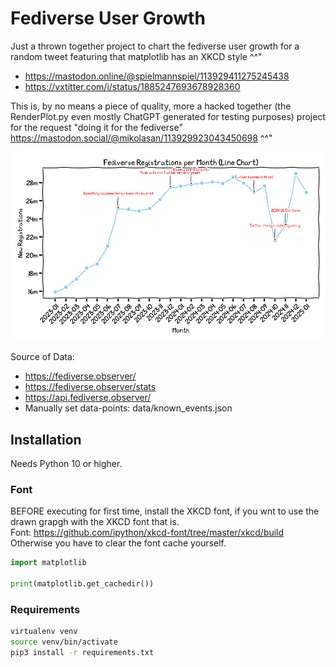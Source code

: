 # Fediverse User Growth

Just a thrown together project to chart the fediverse user growth for a random tweet featuring that matplotlib has an XKCD style ^^"

* https://mastodon.online/@spielmannspiel/113929411275245438
* https://vxtitter.com/i/status/1885247693678928360

This is, by no means a piece of quality, more a hacked together (the RenderPlot.py even mostly ChatGPT generated for testing purposes) project for the request "doing it for the fediverse" https://mastodon.social/@mikolasan/113929923043450698 ^^"    

![registrations_lines.png](images/registrations_lines.png)

Source of Data:
* https://fediverse.observer/
* https://fediverse.observer/stats
* https://api.fediverse.observer/
* Manually set data-points: data/known_events.json


## Installation

Needs Python 10 or higher.

### Font

BEFORE executing for first time, install the XKCD font, if you wnt to use the drawn grapgh with the XKCD font that is.  
Font: https://github.com/ipython/xkcd-font/tree/master/xkcd/build  
Otherwise you have to clear the font cache yourself.  
```python
import matplotlib

print(matplotlib.get_cachedir())
```
### Requirements

```bash
virtualenv venv 
source venv/bin/activate
pip3 install -r requirements.txt
```